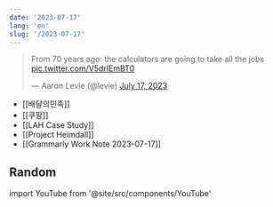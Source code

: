 ```yaml
---
date: '2023-07-17'
lang: 'en'
slug: '/2023-07-17'
---
```


<blockquote class="twitter-tweet">

From 70 years ago: the calculators are going to take all the jobs <a href="https://t.co/V5drIEmBT0">pic.twitter.com/V5drIEmBT0</a>

&mdash; Aaron Levie (@levie) <a href="https://twitter.com/levie/status/1680821007333068800?ref_src=twsrc%5Etfw">July 17, 2023</a>

</blockquote>

- [[배달의민족]]
- [[쿠팡]]
- [[LAH Case Study]]
- [[Project Heimdall]]
- [[Grammarly Work Note 2023-07-17]]

## Random

import YouTube from '@site/src/components/YouTube'

<YouTube id="okVTSehE414"/>
